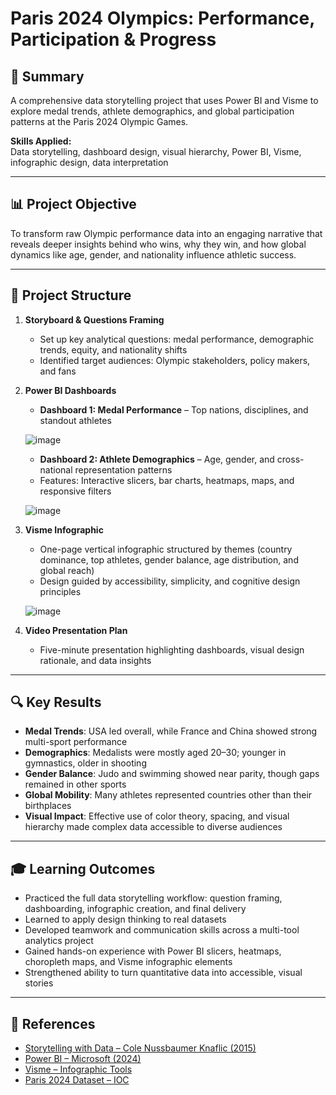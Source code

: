 
# Paris 2024 Olympics: Performance, Participation & Progress  

## 📌 Summary  
A comprehensive data storytelling project that uses Power BI and Visme to explore medal trends, athlete demographics, and global participation patterns at the Paris 2024 Olympic Games.  

**Skills Applied:**  
Data storytelling, dashboard design, visual hierarchy, Power BI, Visme, infographic design, data interpretation  

---

## 📊 Project Objective  
To transform raw Olympic performance data into an engaging narrative that reveals deeper insights behind who wins, why they win, and how global dynamics like age, gender, and nationality influence athletic success.

---

## 📁 Project Structure  
1. **Storyboard & Questions Framing**  
   - Set up key analytical questions: medal performance, demographic trends, equity, and nationality shifts  
   - Identified target audiences: Olympic stakeholders, policy makers, and fans  

2. **Power BI Dashboards**  
   - **Dashboard 1: Medal Performance** – Top nations, disciplines, and standout athletes
   
   ![image](https://github.com/user-attachments/assets/2aa782c2-ebc2-4aec-8682-449a0251677a)
 
   - **Dashboard 2: Athlete Demographics** – Age, gender, and cross-national representation patterns  
   - Features: Interactive slicers, bar charts, heatmaps, maps, and responsive filters
   
   ![image](https://github.com/user-attachments/assets/98f5f562-ab77-48c7-8c19-83028aa25708)


3. **Visme Infographic**  
   - One-page vertical infographic structured by themes (country dominance, top athletes, gender balance, age distribution, and global reach)  
   - Design guided by accessibility, simplicity, and cognitive design principles

   ![image](https://github.com/user-attachments/assets/a38710f3-391a-4c07-8831-966595b81310)



5. **Video Presentation Plan**  
   - Five-minute presentation highlighting dashboards, visual design rationale, and data insights  

---

## 🔍 Key Results  
- **Medal Trends**: USA led overall, while France and China showed strong multi-sport performance  
- **Demographics**: Medalists were mostly aged 20–30; younger in gymnastics, older in shooting  
- **Gender Balance**: Judo and swimming showed near parity, though gaps remained in other sports  
- **Global Mobility**: Many athletes represented countries other than their birthplaces  
- **Visual Impact**: Effective use of color theory, spacing, and visual hierarchy made complex data accessible to diverse audiences  

---

## 🎓 Learning Outcomes  
- Practiced the full data storytelling workflow: question framing, dashboarding, infographic creation, and final delivery  
- Learned to apply design thinking to real datasets  
- Developed teamwork and communication skills across a multi-tool analytics project  
- Gained hands-on experience with Power BI slicers, heatmaps, choropleth maps, and Visme infographic elements  
- Strengthened ability to turn quantitative data into accessible, visual stories  

---

## 🔗 References  
- [Storytelling with Data – Cole Nussbaumer Knaflic (2015)](https://www.storytellingwithdata.com/)  
- [Power BI – Microsoft (2024)](https://powerbi.microsoft.com/)  
- [Visme – Infographic Tools](https://www.visme.co/)  
- [Paris 2024 Dataset – IOC](https://olympics.com)
